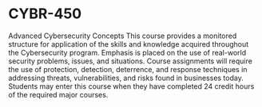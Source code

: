 # CYBR-450
Advanced Cybersecurity Concepts
This course provides a monitored structure for application of the skills and knowledge acquired throughout the Cybersecurity program. Emphasis is placed on the use of real-world security problems, issues, and situations. Course assignments will require the use of protection, detection, deterrence, and response techniques in addressing threats, vulnerabilities, and risks found in businesses today. Students may enter this course when they have completed 24 credit hours of the required major courses.
